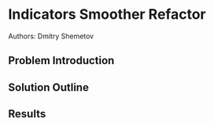 # Indicators Smoother Refactor

Authors: Dmitry Shemetov

## Problem Introduction


## Solution Outline 


## Results

